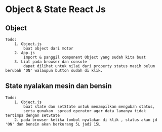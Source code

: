 # Object & State React Js

## Object

    Todo:
        1. Object.js
            buat object dari motor
        2. App.js
            Import & panggil component Object yang sudah kita buat
        3. Liat pada browser dan console
            dapat dilihat untuk nilai dari property status masih belum berubah 'ON' walaupun button sudah di klik.

## State nyalakan mesin dan bensin

    Todo:
        1. Object.js
            buat state dan setState untuk menampilkan mengubah status,
            serta gunakan  spread operator agar data lamanya tidak tertimpa dengan setState
        2. pada browser ketika tombol nyalakan di klik , status akan jd 'ON' dan bensin akan berkurang 5L jadi 15L
